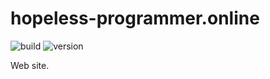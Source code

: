 # hopeless-programmer.online

![build](https://img.shields.io/github/workflow/status/hopeless-programmer-online/hopeless-programmer.online/Node.js%20CI/cache-development)
![version](https://img.shields.io/github/package-json/v/hopeless-programmer-online/hopeless-programmer.online/cache-development)

Web site.
